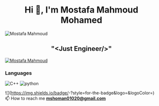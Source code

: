 <h1 align = "center"> Hi 👋, I'm Mostafa Mahmoud Mohamed </h1>
<p align="left"> <img src="https://komarev.com/ghpvc/?username=mostafa-shoman&label=Profile%20views&color=0e75b6&style=flat" alt="Mostafa Mahmoud" /> </p>
<h2 align="center">"&ltJust Engineer/&gt"</h2>
<p align="left"> <a href="https://github.com/ryo-ma/github-profile-trophy"><img src="https://github-profile-trophy.vercel.app/?username=mostafa-shoman" alt="Mostafa Mahmoud" /></a> </p>

### Languages

![C++](https://img.shields.io/badge/TypeScript-3178C6?style=for-the-badge&logo=typescript&logoColor=white)
![python](https://img.shields.io/badge/Python-3776AB?style=for-the-badge&logo=python&logoColor=white)

<!--
**mostafa-shoman/mostafa-shoman** is a ✨ _special_ ✨ repository because its `README.md` (this file) appears on your GitHub profile.

Here are some ideas to get you started:

- 🔭 I’m currently working on ... [application name](app link on github)
- 🌱 I’m currently learning ... **Mobile Development**
- 👯 I’m looking to collaborate on ...
- 🤔 I’m looking for help with ...
- 💬 Ask me about ...
- 📫 How to reach me: ...
- 😄 Pronouns: ...
- ⚡ Fun fact: ...
-->
![<Badge Name>](https://img.shields.io/badge/<Badge Text>-<Background Color>?style=for-the-badge&logo=<Icon Name>&logoColor=<Logo Color>)
📫 How to reach me **mshoman01020@gmail.com**
